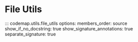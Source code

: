 # File Utils

::: codemap.utils.file_utils
    options:
      members_order: source
      show_if_no_docstring: true
      show_signature_annotations: true
      separate_signature: true

